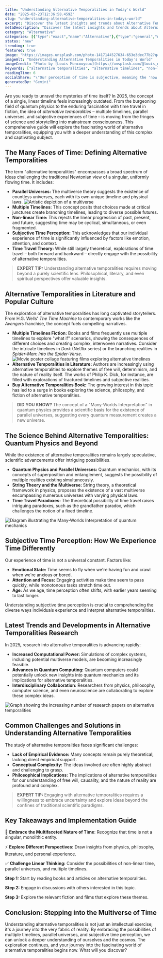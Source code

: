 ```yaml
---
title: "Understanding Alternative Temporalities in Today's World"
date: "2025-03-23T12:36:58.459Z"
slug: "understanding-alternative-temporalities-in-todays-world"
excerpt: "Discover the latest insights and trends about Alternative Temporalities. This comprehensive guide covers everything you need to know about Alternative Temporalities in 2025."
metaDescription: "Discover the latest insights and trends about Alternative Temporalities. This comprehensive guide covers everything you need to know about Alternative Temp..."
category: "Alternative"
categories: [{"type":"exact","name":"Alternative"},{"type":"general","name":"Philosophy"},{"type":"medium","name":"Epistemology"},{"type":"specific","name":"Time Perception"},{"type":"niche","name":"Subjective Experience"}]
status: "new"
trending: true
featured: true
image: "https://images.unsplash.com/photo-1417144527634-653e3dec77b2?q=85&w=1200&fit=max&fm=webp&auto=compress"
imageAlt: "Understanding Alternative Temporalities in Today's World"
imageCredit: "Photo by [Louis Moncouyoux](https://unsplash.com/@louis_moncouyoux) on Unsplash"
keywords: ["alternative temporalities", "alternative timelines", "non-linear time", "time travel theory", "subjective time perception", "parallel universes", "multiple timelines fiction", "alternative temporalities in literature", "buy alternative temporalities book", "alternative temporalities research"]
readingTime: 6
socialShare: "\"Our perception of time is subjective, meaning the 'now' isn't a universal constant – it's a personal experience shaped by our emotions, thoughts, and even the universe itself.\""
generatedBy: "Gemini"
---
```




Are you ready to unravel the mysteries of time itself?  In 2025, the concept of a single, linear timeline feels increasingly outdated.  From the burgeoning field of quantum physics to the enduring fascination with time travel in fiction, the idea of *alternative temporalities* – multiple timelines, parallel universes, and subjective experiences of time – is moving from the fringes of science and storytelling into mainstream consciousness. This comprehensive guide will explore the fascinating world of alternative temporalities, equipping you with a deeper understanding of this complex and captivating subject.

## The Many Faces of Time: Defining Alternative Temporalities

The term "alternative temporalities" encompasses a broad spectrum of ideas challenging the traditional Newtonian view of a singular, uniformly flowing time.  It includes:

* **Parallel Universes:** The multiverse theory suggests the existence of countless universes, each with its own unique timeline and physical laws. ![Artistic depiction of a multiverse](https://images.unsplash.com/photo-1467779009031-53938b78ca38?q=85&w=1200&fit=max&fm=webp&auto=compress)
* **Multiple Timelines:** This concept posits that choices made at critical junctures create branching timelines, leading to diverse possible futures.
* **Non-linear Time:** This rejects the linear progression of past, present, and future, suggesting time may be cyclical, simultaneous, or even fragmented.
* **Subjective Time Perception:** This acknowledges that our individual experience of time is significantly influenced by factors like emotion, attention, and context.
* **Time Travel Theory:**  While still largely theoretical, explorations of time travel – both forward and backward – directly engage with the possibility of alternative temporalities.

> **EXPERT TIP:** Understanding alternative temporalities requires moving beyond a purely scientific lens. Philosophical, literary, and even spiritual perspectives offer valuable insights.

## Alternative Temporalities in Literature and Popular Culture

The exploration of alternative temporalities has long captivated storytellers.  From H.G. Wells' *The Time Machine* to contemporary works like the *Avengers* franchise, the concept fuels compelling narratives.

* **Multiple Timelines Fiction:**  Books and films frequently use multiple timelines to explore "what if" scenarios, showing the consequences of different choices and creating complex, interwoven narratives.  Consider the intricate timelines in *Dark* (Netflix series) or the branching realities in *Spider-Man: Into the Spider-Verse*. ![Movie poster collage featuring films exploring alternative timelines](https://images.unsplash.com/photo-1487875961445-47a00398c267?q=85&w=1200&fit=max&fm=webp&auto=compress)
* **Alternative Temporalities in Literature:**  Authors are increasingly using alternative temporalities to explore themes of free will, determinism, and the nature of reality itself.  The works of Philip K. Dick, for instance, are filled with explorations of fractured timelines and subjective realities.
* **Buy Alternative Temporalities Book:**  The growing interest in this topic has led to a surge in books exploring the science, philosophy, and fiction of alternative temporalities.

> **DID YOU KNOW?** The concept of a "Many-Worlds Interpretation" in quantum physics provides a scientific basis for the existence of parallel universes, suggesting every quantum measurement creates a new universe.

## The Science Behind Alternative Temporalities: Quantum Physics and Beyond

While the existence of alternative temporalities remains largely speculative, scientific advancements offer intriguing possibilities.

* **Quantum Physics and Parallel Universes:** Quantum mechanics, with its concepts of superposition and entanglement, suggests the possibility of multiple realities existing simultaneously.
* **String Theory and the Multiverse:** String theory, a theoretical framework in physics, proposes the existence of a vast multiverse encompassing numerous universes with varying physical laws.
* **Time Travel Paradoxes:**  The theoretical possibility of time travel raises intriguing paradoxes, such as the grandfather paradox, which challenges the notion of a fixed timeline.

![Diagram illustrating the Many-Worlds Interpretation of quantum mechanics](https://images.unsplash.com/photo-1417144527634-653e3dec77b2?q=85&w=1200&fit=max&fm=webp&auto=compress)

## Subjective Time Perception: How We Experience Time Differently

Our experience of time is not a universal constant.  Factors like:

* **Emotional State:** Time seems to fly when we're having fun and crawl when we're anxious or bored.
* **Attention and Focus:**  Engaging activities make time seem to pass quickly, while monotonous tasks stretch time out.
* **Age:**  As we age, time perception often shifts, with earlier years seeming to last longer.

Understanding subjective time perception is crucial to comprehending the diverse ways individuals experience and interpret alternative temporalities.

## Latest Trends and Developments in Alternative Temporalities Research

In 2025, research into alternative temporalities is advancing rapidly:

* **Increased Computational Power:**  Simulations of complex systems, including potential multiverse models, are becoming increasingly feasible.
* **Advances in Quantum Computing:**  Quantum computers could potentially unlock new insights into quantum mechanics and its implications for alternative temporalities.
* **Interdisciplinary Collaboration:**  Researchers from physics, philosophy, computer science, and even neuroscience are collaborating to explore these complex ideas.

![Graph showing the increasing number of research papers on alternative temporalities](https://images.unsplash.com/photo-1641914568078-3b6e1aa2d987?q=85&w=1200&fit=max&fm=webp&auto=compress)

## Common Challenges and Solutions in Understanding Alternative Temporalities

The study of alternative temporalities faces significant challenges:

* **Lack of Empirical Evidence:**  Many concepts remain purely theoretical, lacking direct empirical support.
* **Conceptual Complexity:**  The ideas involved are often highly abstract and challenging to grasp.
* **Philosophical Implications:**  The implications of alternative temporalities for our understanding of free will, causality, and the nature of reality are profound and complex.

> **EXPERT TIP:** Engaging with alternative temporalities requires a willingness to embrace uncertainty and explore ideas beyond the confines of traditional scientific paradigms.

## Key Takeaways and Implementation Guide

🔑 **Embrace the Multifaceted Nature of Time:**  Recognize that time is not a singular, monolithic entity.

⚡ **Explore Different Perspectives:**  Draw insights from physics, philosophy, literature, and personal experience.

✅ **Challenge Linear Thinking:**  Consider the possibilities of non-linear time, parallel universes, and multiple timelines.

**Step 1:** Start by reading books and articles on alternative temporalities.

**Step 2:** Engage in discussions with others interested in this topic.

**Step 3:** Explore the relevant fiction and films that explore these themes.

## Conclusion: Stepping into the Multiverse of Time

Understanding alternative temporalities is not just an intellectual exercise; it's a journey into the very fabric of reality.  By embracing the possibilities of multiple timelines, parallel universes, and subjective time perception, we can unlock a deeper understanding of ourselves and the cosmos.  The exploration continues, and your journey into the fascinating world of alternative temporalities begins now.  What will you discover?

